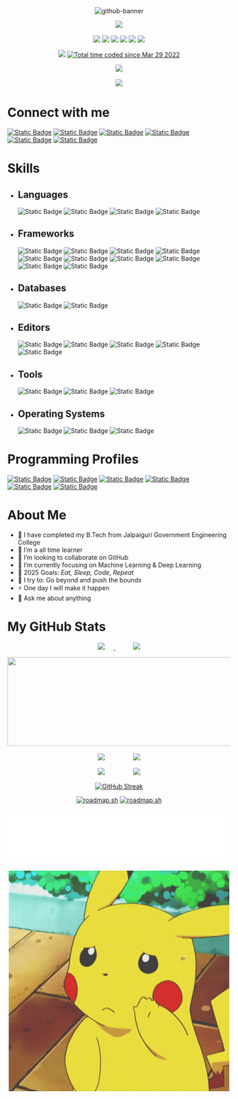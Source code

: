 <p align="center">
  <img src="https://i.ibb.co/GHcJZLc/github-banner.jpg" alt="github-banner">
</p>

<p align="center">
  <img src="https://readme-typing-svg.herokuapp.com?color=0d8eceF&size=30&center=true&vCenter=true&width=550&height=70&duration=2500&lines=Hello+World!+👋;+I'm+Debargha+Mitra+Roy;+A+Graduate+Student+👨‍🎓;+An+Open+Source+Contributor+🌟;+A+ML/DL+Enthusiastic+💻;Loves+To+Build+Projects+🛠️;A+Problem+Solver+🕵;">
</p>

<p align="center">
  <img src="https://badges.pufler.dev/visits/Debargha-Mitra-Roy/Debargha-Mitra-Roy">
  <img src="https://badges.pufler.dev/years/Debargha-Mitra-Roy">
  <img src="https://badges.pufler.dev/updated/Debargha-Mitra-Roy/Debargha-Mitra-Roy">
  <img src="https://badges.pufler.dev/created/Debargha-Mitra-Roy/Debargha-Mitra-Roy">
  <img src="https://badges.pufler.dev/repos/Debargha-Mitra-Roy">
  <img src="https://badges.pufler.dev/commits/monthly/Debargha-Mitra-Roy">
</p>

<p align="center">
  <img src="https://komarev.com/ghpvc/?username=Debargha-Mitra-Roy">
  <a href="https://wakatime.com/@0aaa9a42-3350-4791-a9ed-83b85adae54a"><img src="https://wakatime.com/badge/user/0aaa9a42-3350-4791-a9ed-83b85adae54a.svg" alt="Total time coded since Mar 29 2022" /></a>
</p>

<p align="center">
    <img src="https://github-profile-trophy.vercel.app/?username=Debargha-Mitra-Roy&theme=discord&no-bg=true"/>
</p>

<p align="center">
  <img src="https://c.tenor.com/LSDeBe2JAfoAAAAC/cat-coding.gif" max-width="500px"/>
</p>

# Connect with me

[![Static Badge](https://img.shields.io/badge/gmail-%23EA4335?style=for-the-badge&logo=gmail&logoColor=white&logoSize=45px)](mailto:debarghamitraroy@gmail.com)
[![Static Badge](https://img.shields.io/badge/outlook-%2300A4EF?style=for-the-badge&logoSize=45px)](mailto:debarghamitraroy@outlook.com)
[![Static Badge](https://img.shields.io/badge/github-%23181717?style=for-the-badge&logo=github&logoColor=white&logoSize=45px)](https://github.com/Debargha-Mitra-Roy)
[![Static Badge](https://img.shields.io/badge/linkedin-%230077B5?style=for-the-badge&logoSize=45px)](https://www.linkedin.com/in/debargha-mitra-roy/)
[![Static Badge](https://img.shields.io/badge/x-%23000000?style=for-the-badge&logo=x&logoColor=white&logoSize=45px)](https://x.com/mitra_debargha/)
[![Static Badge](https://img.shields.io/badge/kaggle-%2320BEFF?style=for-the-badge&logo=kaggle&logoColor=black&logoSize=45px)](https://www.kaggle.com/debarghamitraroy/)

# Skills

- ## Languages

  ![Static Badge](https://img.shields.io/badge/c-%23A8B9CC?style=for-the-badge&logo=c&logoColor=black&logoSize=45px)
  ![Static Badge](https://img.shields.io/badge/c%2B%2B-%2300599C?style=for-the-badge&logo=cplusplus&logoColor=white&logoSize=45px)
  ![Static Badge](https://img.shields.io/badge/java-%23E60012?style=for-the-badge&logoSize=45px)
  ![Static Badge](https://img.shields.io/badge/python-%233776AB?style=for-the-badge&logo=python&logoColor=white&logoSize=45px)

- ## Frameworks

  ![Static Badge](https://img.shields.io/badge/pytorch-%23EE4C2C?style=for-the-badge&logo=pytorch&logoColor=black&logoSize=45px)
  ![Static Badge](https://img.shields.io/badge/tensorflow-%23FF6F00?style=for-the-badge&logo=tensorflow&logoColor=white&logoSize=45px)
  ![Static Badge](https://img.shields.io/badge/numpy-%23013243?style=for-the-badge&logo=numpy&logoColor=white&logoSize=45px)
  ![Static Badge](https://img.shields.io/badge/pandas-%23150458?style=for-the-badge&logo=pandas&logoColor=white&logoSize=45px)
  ![Static Badge](https://img.shields.io/badge/matplotlib-%2300BFFF?style=for-the-badge&logo=matplotlib&logoColor=black&logoSize=45px)
  ![Static Badge](https://img.shields.io/badge/seaborn-%23F8BBD0?style=for-the-badge&logo=seaborn&logoColor=black&logoSize=45px)
  ![Static Badge](https://img.shields.io/badge/plotly-%23F4F75?style=for-the-badge&logo=plotly&logoColor=black&logoSize=45px)
  ![Static Badge](https://img.shields.io/badge/scikit%20learn-%23F7931E?style=for-the-badge&logo=scikit-learn&logoColor=black&logoSize=45px)
  ![Static Badge](https://img.shields.io/badge/scipy-%238CAAE6?style=for-the-badge&logo=scipy&logoColor=black&logoSize=45px)
  ![Static Badge](https://img.shields.io/badge/streamlit-%23FF4B4B?style=for-the-badge&logo=streamlit&logoColor=black&logoSize=45px)

- ## Databases

  ![Static Badge](https://img.shields.io/badge/mysql-%234479A1?style=for-the-badge&logo=mysql&logoColor=white&logoSize=45px)
  ![Static Badge](https://img.shields.io/badge/mongodb-%2347A248?style=for-the-badge&logo=mongodb&logoColor=black&logoSize=45px)

- ## Editors

  ![Static Badge](https://img.shields.io/badge/vs%20code-%232F80ED?style=for-the-badge&logoSize=45px)
  ![Static Badge](https://img.shields.io/badge/sublime%20text-%23FF9800?style=for-the-badge&logo=sublimetext&logoColor=black&logoSize=45px)
  ![Static Badge](https://img.shields.io/badge/jupyter-%23F37626?style=for-the-badge&logo=jupyter&logoColor=black&logoSize=45px)
  ![Static Badge](https://img.shields.io/badge/kaggle-%2320BEFF?style=for-the-badge&logo=kaggle&logoColor=black&logoSize=45px)
  ![Static Badge](https://img.shields.io/badge/google%20colab-%23F9AB00?style=for-the-badge&logo=googlecolab&logoColor=black&logoSize=45px)

- ## Tools

  ![Static Badge](https://img.shields.io/badge/git-%23F05032?style=for-the-badge&logo=git&logoColor=white&logoSize=45px)
  ![Static Badge](https://img.shields.io/badge/github-%23181717?style=for-the-badge&logo=github&logoColor=white&logoSize=45px)
  ![Static Badge](https://img.shields.io/badge/anaconda-%2344A833?style=for-the-badge&logo=anaconda&logoColor=white&logoSize=45px)

- ## Operating Systems

  ![Static Badge](https://img.shields.io/badge/Ubuntu-%23E95420?style=for-the-badge&logo=ubuntu&logoColor=white&logoSize=45px)
  ![Static Badge](https://img.shields.io/badge/LINUX-%23FCC624?style=for-the-badge&logo=linux&logoColor=black&logoSize=45px)
  ![Static Badge](https://img.shields.io/badge/Windows-%230078D4?style=for-the-badge&logoSize=45px)

# Programming Profiles

[![Static Badge](https://img.shields.io/badge/leetcode-%23FFA116?style=for-the-badge&logo=leetcode&logoColor=black&logoSize=45px)](https://leetcode.com/u/debarghamitraroy/)
[![Static Badge](https://img.shields.io/badge/code360-%23DD6620?style=for-the-badge&logo=codingninjas&logoColor=black&logoSize=45px)](https://www.naukri.com/code360/profile/ryzen)
[![Static Badge](https://img.shields.io/badge/geeksforgeeks-%232F8D46?style=for-the-badge&logo=geeksforgeeks&logoColor=black&logoSize=45px)](https://www.geeksforgeeks.org/user/debarghamitraroy/)
[![Static Badge](https://img.shields.io/badge/codeforces-%231F8ACB?style=for-the-badge&logo=codeforces&logoColor=black&logoSize=45px)](https://codeforces.com/profile/Debargha-Mitra-Roy)
[![Static Badge](https://img.shields.io/badge/codechef-%235B4638?style=for-the-badge&logo=codechef&logoColor=white&logoSize=45px)](https://www.codechef.com/users/debarghamitra)
[![Static Badge](https://img.shields.io/badge/atcoder-%233D7BFF?style=for-the-badge&logoSize=45px)](https://atcoder.jp/users/debarghamitra)

# About Me

- 🔭 I have completed my B.Tech from Jalpaiguri Government Engineering College
- 🌱 I’m a all time learner
- 👯 I’m looking to collaborate on GitHub
- 🤔 I’m currently focusing on Machine Learning & Deep Learning
- 🥅 2025 Goals: _Eat, Sleep, Code, Repeat_
- 🧗 I try to: Go beyond and push the bounds
- ⚡ One day I will make it happen
- 💬 Ask me about anything

# My GitHub Stats

<p align="center">
  <a href="https://github-readme-stats-sigma-five.vercel.app/api?username=Debargha-Mitra-Roy&count_private=true&show_icons=true&theme=radical&hide_border=true">
    <img src="https://github-readme-stats-sigma-five.vercel.app/api?username=Debargha-Mitra-Roy&count_private=true&show_icons=true&theme=radical&hide_border=true" style="margin-right:20px"/>
  <a href="https://github-readme-stats-eight-theta.vercel.app/api/top-langs/?username=Debargha-Mitra-Roy&layout=compact&langs_count=16&theme=radical&hide_border=true">
    <img src="https://github-readme-stats-eight-theta.vercel.app/api/top-langs/?username=Debargha-Mitra-Roy&layout=compact&langs_count=16&theme=radical&hide_border=true" style="margin-left:40px"/>
  </a>
</p>

<p align="center">
  <img src="https://github-profile-summary-cards.vercel.app/api/cards/profile-details?username=Debargha-Mitra-Roy&theme=radical&hide_border=true" border-radius="40px" width="800px" height="200px"/>
</p>

<p align="center">
  <a>
    <img src="https://github-profile-summary-cards.vercel.app/api/cards/repos-per-language?username=Debargha-Mitra-Roy&theme=radical&hide_border=true" style="margin-right:20px"/>
  </a>
  <a>
    <img src="https://github-profile-summary-cards.vercel.app/api/cards/most-commit-language?username=Debargha-Mitra-Roy&theme=radical&hide_border=true" style="margin-left:40px"/>
  </a>
</p>

<p align="center">
  <a>
    <img src="https://github-profile-summary-cards.vercel.app/api/cards/stats?username=Debargha-Mitra-Roy&theme=radical&hide_border=true" style="margin-right:20px"/>
  </a>
  <a>
    <img src="https://github-profile-summary-cards.vercel.app/api/cards/productive-time?username=Debargha-Mitra-Roy&theme=radical&hide_border=true&utcOffset=5.30" style="margin-left:40px"/>
  </a>
</p>

<p align="center">
  <a href="https://git.io/streak-stats"><img src="https://github-readme-streak-st-git-32433b-debargha-mitra-roys-projects.vercel.app?user=Debargha-Mitra-Roy&theme=radical&hide_border=true&card_width=800&card_height=200&background=FFFFFF00" alt="GitHub Streak" /></a>
</p>

<p align="center">
<a href="https://roadmap.sh/u/debarghamitraroy"><img src="https://roadmap.sh/card/wide/65df46af8947e435e747ecc8?variant=dark" alt="roadmap.sh"/></a>
<a href="https://roadmap.sh/u/debarghamitraroy"><img src="https://roadmap.sh/card/tall/65df46af8947e435e747ecc8?variant=dark" alt="roadmap.sh"/></a>
</p>

<img height="120" alt="Thanks for visiting my profile" width="100%" src="./images/marquee.svg"/>

<p align="center">
  <img src="./images/bye.gif" max-width="500px"/>
</p>

